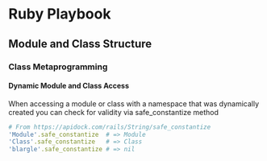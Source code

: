 # Ruby Playbook

## Module and Class Structure

### Class Metaprogramming

#### Dynamic Module and Class Access

When accessing a module or class with a namespace that was dynamically created you can check for validity via safe_constantize method

```ruby
# From https://apidock.com/rails/String/safe_constantize
'Module'.safe_constantize  # => Module
'Class'.safe_constantize   # => Class
'blargle'.safe_constantize # => nil
```
